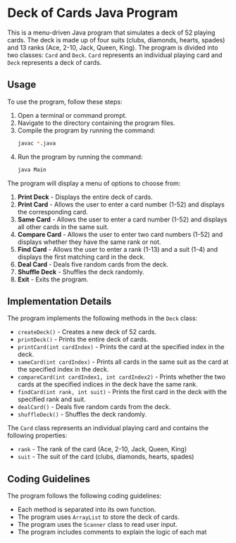 # Deck of Cards Java Program

This is a menu-driven Java program that simulates a deck of 52 playing cards. The deck is made up of four suits (clubs, diamonds, hearts, spades) and 13 ranks (Ace, 2-10, Jack, Queen, King). The program is divided into two classes: `Card` and `Deck`. `Card` represents an individual playing card and `Deck` represents a deck of cards.

## Usage

To use the program, follow these steps:

1. Open a terminal or command prompt.
2. Navigate to the directory containing the program files.
3. Compile the program by running the command:
    ```sh
    javac *.java
    ```
4. Run the program by running the command:
    ```sh
    java Main
    ```

The program will display a menu of options to choose from:

1. **Print Deck** - Displays the entire deck of cards.
2. **Print Card** - Allows the user to enter a card number (1-52) and displays the corresponding card.
3. **Same Card** - Allows the user to enter a card number (1-52) and displays all other cards in the same suit.
4. **Compare Card** - Allows the user to enter two card numbers (1-52) and displays whether they have the same rank or not.
5. **Find Card** - Allows the user to enter a rank (1-13) and a suit (1-4) and displays the first matching card in the deck.
6. **Deal Card** - Deals five random cards from the deck.
7. **Shuffle Deck** - Shuffles the deck randomly.
8. **Exit** - Exits the program.

## Implementation Details

The program implements the following methods in the `Deck` class:

- `createDeck()` - Creates a new deck of 52 cards.
- `printDeck()` - Prints the entire deck of cards.
- `printCard(int cardIndex)` - Prints the card at the specified index in the deck.
- `sameCard(int cardIndex)` - Prints all cards in the same suit as the card at the specified index in the deck.
- `compareCard(int cardIndex1, int cardIndex2)` - Prints whether the two cards at the specified indices in the deck have the same rank.
- `findCard(int rank, int suit)` - Prints the first card in the deck with the specified rank and suit.
- `dealCard()` - Deals five random cards from the deck.
- `shuffleDeck()` - Shuffles the deck randomly.

The `Card` class represents an individual playing card and contains the following properties:

- `rank` - The rank of the card (Ace, 2-10, Jack, Queen, King)
- `suit` - The suit of the card (clubs, diamonds, hearts, spades)

## Coding Guidelines

The program follows the following coding guidelines:

- Each method is separated into its own function.
- The program uses `ArrayList` to store the deck of cards.
- The program uses the `Scanner` class to read user input.
- The program includes comments to explain the logic of each mat
